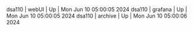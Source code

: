 dsa110 | webUI | Up | Mon Jun 10 05:00:05 2024
dsa110 | grafana | Up | Mon Jun 10 05:00:05 2024
dsa110 | archive | Up | Mon Jun 10 05:00:06 2024
